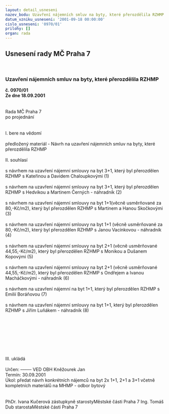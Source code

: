 ```yaml
---
layout: detail_usneseni
nazev_bodu: Uzavření nájemních smluv na byty, které přerozdělila RZHMP
datum_vzniku_usneseni: '2001-09-18 00:00:00'
cislo_usneseni: '0970/01'
prilohy: []
organ: rada
---
```

<div id="ucUsn_pList" class="usn">
	<span><h2>Usnesení rady MČ Praha 7 </h2>
<br></span><div class="standBody">
<span><h3>Uzavření nájemních smluv na byty, které přerozdělila RZHMP</h3></span><div class="center">
		<strong>č. 0970/01</strong><br>
	</div>
<div class="center">
		<strong>Ze dne 18.09.2001</strong><br><br>
	</div>
<br>Rada MČ Praha 7<br>po projednání<br><br><br>I.	bere na vědomí<br><br> předložený materiál - Návrh na uzavření nájemních smluv na byty, které přerozdělila RZHMP<br><br>II.	souhlasí <br><br>s návrhem na uzavření nájemní smlouvy na byt 3+1, který byl přerozdělen RZHMP s Kateřinou a  Davidem Chaloupkovými (1) <br><br>s návrhem na uzavření nájemní smlouvy na byt 3+1, který byl přerozdělen RZHMP s Hedvikou a Martinem Černých - náhradník (2)<br><br>s návrhem na uzavření nájemní smlouvy na byt 1+1(věcně usměrňované za 80,-Kč/m2), který byl přerozdělen RZHMP s Martinem a Hanou Skočkovými (3)<br><br>s návrhem na uzavření nájemní smlouvy na byt 1+1 (věcně usměrňované za 80,-Kč/m2), který byl přerozdělen RZHMP s Janou Vacínkovou - náhradník (4)<br><br>s návrhem na uzavření nájemní smlouvy na byt 2+1 (věcně usměrňované 44,55,-Kč/m2), který byl přerozdělen  RZHMP  s Monikou a Dušanem Kopovými (5)<br><br>s návrhem  na uzavření nájemní smlouvy na byt 2+1 (věcně usměrňované 44,55,-Kč/m2), který byl přerozdělen RZHMP s Ondřejem a Ivanou Macháčkovými - náhradník (6)<br><br>s návrhem na uzavření nájemní na byt 1+1, který byl přerozdělen RZHMP  s Emilií Boráňovou (7)<br><br>s návrhem na uzavření nájemní smlouvy na byt 1+1, který byl přerozdělen RZHMP  s Jiřím Luňákem - náhradník (8)<br><br><br><br><br><br><br><br><br>III.	ukládá <br><br> Určen:	–––––	VED OBH Kněžourek Jan<br>Termín: 30.09.2001<br>Úkol:	předat návrh konkrétních nájemců na byt 2x 1+1, 2+1 a 3+1 včetně kompletních materiálů na MHMP - odbor bytový<br> <br> 	<br>PhDr. Ivana Kučerová zástupkyně starostyMěstské části Praha 7	Ing. Tomáš Dub starostaMěstské části Praha 7<br>	<br><br>
</div>
</div>